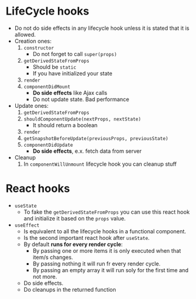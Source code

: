 # LifeCycle hooks

- Do not do side effects in any lifecycle hook unless it is stated that it is allowed.
- Creation ones:
  1.  `constructor`
      - Do not forget to call `super(props)`
  2.  `getDerivedStateFromProps`
      - Should be `static`
      - If you have initialized your state
  3.  `render`
  4.  `componentDidMount`
      - **Do side effects** like Ajax calls
      - Do not update state. Bad performance
- Update ones:
  1. `getDerivedStateFromProps`
  2. `shouldComponentUpdate(nextProps, nextState)`
     - It should return a boolean
  3. `render`
  4. `getSnapshotBeforeUpdate(previousProps, previousState)`
  5. `componentDidUpdate`
     - **Do side effects**, e.x. fetch data from server
- Cleanup
  1. In `componentWillUnmount` lifecycle hook you can cleanup stuff

# React hooks

- `useState`
  - To fake the `getDerivedStateFromProps` you can use this react hook and initialize it based on the `props` value.
- `useEffect`
  - Is equivalent to all the lifecycle hooks in a functional component.
  - Is the second important react hook after `useState`.
  - By default **runs for every render cycle**:
    - By passing one or more items it is only executed when that item/s changes.
    - By passing nothing it will run fr every render cycle.
    - By passing an empty array it will run soly for the first time and not more.
  - Do side effects.
  - Do cleanups in the returned function
